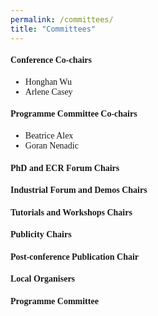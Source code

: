 ```yaml
---
permalink: /committees/
title: "Committees"
---
```


<html>
<meta name="viewport" content="width=device-width, initial-scale=1"> 
<head>
<style>
body {
  font-family: Sans Serif;
}
a:link {
  color:  black;
  background-color: transparent;
  text-decoration: none;
}
a:visited {
  color: black;
  background-color: #F0F8FF;
  text-decoration: none;
}
a:hover {
  color: #003865;
  background-color: #F0F8FF;
  text-decoration: underline;
}
a:active {
  color: #003865;
  background-color: #F8F8FF;
  text-decoration: underline;
}
</style>
</head>
    
<body>
    <h4>Conference Co-chairs</h4> 
    <ul>
      <li>Honghan Wu</li>
      <li>Arlene Casey</li>
    </ul>
    <h4>Programme Committee Co-chairs</h4>
    <ul>
      <li>Beatrice Alex</li>
      <li>Goran Nenadic</li>
    </ul>
    <h4>PhD and ECR Forum Chairs</h4>
    <!-- <ul> </ul> -->
    <h4>Industrial Forum and Demos Chairs</h4>
    <!-- <ul> </ul> -->
    <h4>Tutorials and Workshops Chairs</h4>   
    <!-- <ul> </ul> -->
    <h4>Publicity Chairs</h4>
    <!-- <ul> </ul> -->
    <h4>Post-conference Publication Chair</h4>
    <!-- <ul> Phoey Teh </ul> -->
    <h4>Local Organisers</h4>
    <!-- <ul> </ul> -->
    <h4>Programme Committee</h4>
    <!-- <ul> </ul> -->
</body>
</html>




